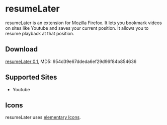 # resumeLater

resumeLater is an extension for Mozilla Firefox. It lets you bookmark videos on sites like Youtube and saves your current position. It allows you to resume playback at that position.

## Download
[resumeLater 0.1](http://dl.dropbox.com/u/10766564/resumelater_v0.1.xpi), MD5: 954d39e67ddeda6ef29d96f84b854636

## Supported Sites
 * Youtube

## Icons
resumeLater uses [elementary Icons](https://launchpad.net/elementaryicons).